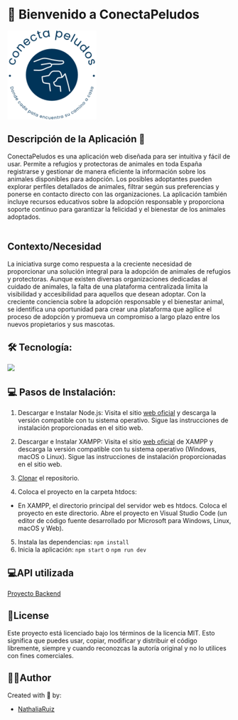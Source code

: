 # 🐾 Bienvenido a ConectaPeludos 
<img src="./public/images/Logo-Azul.svg" width="200" alt="Conecta peludos Logo">

## Descripción de la Aplicación 📱
ConectaPeludos es una aplicación web diseñada para ser intuitiva y fácil de usar. Permite a refugios y protectoras de animales en toda España registrarse y gestionar de manera eficiente la información sobre los animales disponibles para adopción. Los posibles adoptantes pueden explorar perfiles detallados de animales, filtrar según sus preferencias y ponerse en contacto directo con las organizaciones. La aplicación también incluye recursos educativos sobre la adopción responsable y proporciona soporte continuo para garantizar la felicidad y el bienestar de los animales adoptados. 
<br><br>

## Contexto/Necesidad
La iniciativa surge como respuesta a la creciente necesidad de proporcionar una solución integral para la adopción de animales de refugios y protectoras. Aunque existen diversas organizaciones dedicadas al cuidado de animales, la falta de una plataforma centralizada limita la visibilidad y accesibilidad para aquellos que desean adoptar. Con la creciente conciencia sobre la adopción responsable y el bienestar animal, se identifica una oportunidad para crear una plataforma que agilice el proceso de adopción y promueva un compromiso a largo plazo entre los nuevos propietarios y sus mascotas.
<br>
## 🛠️ Tecnología:
<img src="https://skillicons.dev/icons?i=html,js,tailwind,nodejs,react,)](https://skillicons.dev"/>
<br>

## 💻 Pasos de Instalación:

1. Descargar e Instalar Node.js: Visita el sitio [web oficial](https://nodejs.org/en)  y descarga la versión compatible con tu sistema operativo. Sigue las instrucciones de instalación proporcionadas en el sitio web.

2. Descargar e Instalar XAMPP: Visita el sitio [web oficial](https://www.apachefriends.org/index.html) de XAMPP y descarga la versión compatible con tu sistema operativo (Windows, macOS o Linux). Sigue las instrucciones de instalación proporcionadas en el sitio web.
3. [Clonar](https://docs.github.com/es/repositories/creating-and-managing-repositories/cloning-a-repository) el repositorio.

4. Coloca el proyecto en la carpeta htdocs:
- En XAMPP, el directorio principal del servidor web es htdocs. Coloca el proyecto en este directorio.
Abre el proyecto en Visual Studio Code (un editor de código fuente desarrollado por Microsoft para Windows, Linux, macOS y Web).
5. Instala las dependencias: `npm install`
6. Inicia la aplicación: `npm start` o `npm run dev`
##  💻API utilizada
[Proyecto Backend](https://github.com/NathaRuiz/P11_Conecta_Peludos_Backend)
## 📜License

Este proyecto está licenciado bajo los términos de la licencia MIT. Esto significa que puedes usar, copiar, modificar y distribuir el código libremente, siempre y cuando reconozcas la autoría original y no lo utilices con fines comerciales.

## 👩‍💻Author
Created with 💜 by:
- [NathaliaRuiz](https://github.com/NathaRuiz)
